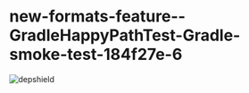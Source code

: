 # new-formats-feature--GradleHappyPathTest-Gradle-smoke-test-184f27e-6

![depshield](https://cpeters2.dev.depshield.sonatype.org/badges/depshield-testing/new-formats-feature--GradleHappyPathTest-Gradle-smoke-test-184f27e-6/depshield.svg)